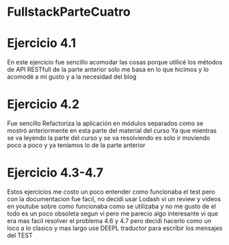 # FullstackParteCuatro

# Ejercicio 4.1 
En este ejercicio fue sencillo acomodar las cosas porque utilicé los métodos de API RESTfull de la parte anterior
solo me basa en lo que hicimos y lo acomodé a mi gusto y a la necesidad del blog

# Ejercicio 4.2
Fue sencillo Refactoriza la aplicación en módulos separados como se mostró anteriormente en esta parte del material del curso
Ya que mientras se va leyendo la parte del curso y se va resolviendo es solo ir moviendo poco a poco y ya teníamos lo de la parte anterior 

# Ejercicio 4.3-4.7
Estos ejercicios me costo un poco entender como funcionaba el test pero con la documentacion fue facil, no decidi usar Lodash
vi un review y videos en youtube sobre como funcionaba como se utilizaba y no me gusto de el todo es un poco obsoleta segun vi pero 
me parecio algo interesante vi que era mas facil resolver el problema 4.6 y 4.7 pero decidi hacerlo como un loco a lo clasico y mas largo
use DEEPL traductor para escribir los mensajes del TEST